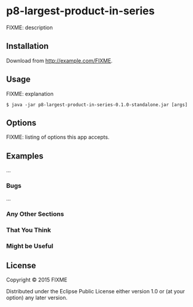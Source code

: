 # p8-largest-product-in-series

FIXME: description

## Installation

Download from http://example.com/FIXME.

## Usage

FIXME: explanation

    $ java -jar p8-largest-product-in-series-0.1.0-standalone.jar [args]

## Options

FIXME: listing of options this app accepts.

## Examples

...

### Bugs

...

### Any Other Sections
### That You Think
### Might be Useful

## License

Copyright © 2015 FIXME

Distributed under the Eclipse Public License either version 1.0 or (at
your option) any later version.

